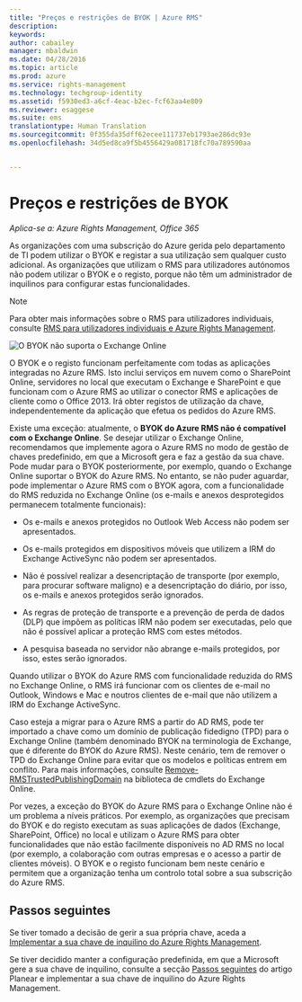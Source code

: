```yaml
---
title: "Preços e restrições de BYOK | Azure RMS"
description: 
keywords: 
author: cabailey
manager: mbaldwin
ms.date: 04/28/2016
ms.topic: article
ms.prod: azure
ms.service: rights-management
ms.technology: techgroup-identity
ms.assetid: f5930ed3-a6cf-4eac-b2ec-fcf63aa4e809
ms.reviewer: esaggese
ms.suite: ems
translationtype: Human Translation
ms.sourcegitcommit: 0f355da35dff62ecee111737eb1793ae286dc93e
ms.openlocfilehash: 34d5ed8ca9f5b4556429a081718fc70a789590aa


---
```


# Preços e restrições de BYOK

*Aplica-se a: Azure Rights Management, Office 365*


As organizações com uma subscrição do Azure gerida pelo departamento de TI podem utilizar o BYOK e registar a sua utilização sem qualquer custo adicional. As organizações que utilizam o RMS para utilizadores autónomos não podem utilizar o BYOK e o registo, porque não têm um administrador de inquilinos para configurar estas funcionalidades.


> [!NOTE]
> Para obter mais informações sobre o RMS para utilizadores individuais, consulte [RMS para utilizadores individuais e Azure Rights Management](../understand-explore/rms-for-individuals.md).

![O BYOK não suporta o Exchange Online](../media/RMS_BYOK_noExchange.png)

O BYOK e o registo funcionam perfeitamente com todas as aplicações integradas no Azure RMS. Isto inclui serviços em nuvem como o SharePoint Online, servidores no local que executam o Exchange e SharePoint e que funcionam com o Azure RMS ao utilizar o conector RMS e aplicações de cliente como o Office 2013. Irá obter registos de utilização da chave, independentemente da aplicação que efetua os pedidos do Azure RMS.

Existe uma exceção: atualmente, o **BYOK do Azure RMS não é compatível com o Exchange Online**.  Se desejar utilizar o Exchange Online, recomendamos que implemente agora o Azure RMS no modo de gestão de chaves predefinido, em que a Microsoft gera e faz a gestão da sua chave. Pode mudar para o BYOK posteriormente, por exemplo, quando o Exchange Online suportar o BYOK do Azure RMS. No entanto, se não puder aguardar, pode implementar o Azure RMS com o BYOK agora, com a funcionalidade do RMS reduzida no Exchange Online (os e-mails e anexos desprotegidos permanecem totalmente funcionais):

-   Os e-mails e anexos protegidos no Outlook Web Access não podem ser apresentados.

-   Os e-mails protegidos em dispositivos móveis que utilizem a IRM do Exchange ActiveSync não podem ser apresentados.

-   Não é possível realizar a desencriptação de transporte (por exemplo, para procurar software maligno) e a desencriptação do diário, por isso, os e-mails e anexos protegidos serão ignorados.

-   As regras de proteção de transporte e a prevenção de perda de dados (DLP) que impõem as políticas IRM não podem ser executadas, pelo que não é possível aplicar a proteção RMS com estes métodos.

-   A pesquisa baseada no servidor não abrange e-mails protegidos, por isso, estes serão ignorados.

Quando utilizar o BYOK do Azure RMS com funcionalidade reduzida do RMS no Exchange Online, o RMS irá funcionar com os clientes de e-mail no Outlook, Windows e Mac e noutros clientes de e-mail que não utilizem a IRM do Exchange ActiveSync.

Caso esteja a migrar para o Azure RMS a partir do AD RMS, pode ter importado a chave como um domínio de publicação fidedigno (TPD) para o Exchange Online (também denominado BYOK na terminologia de Exchange, que é diferente do BYOK do Azure RMS). Neste cenário, tem de remover o TPD do Exchange Online para evitar que os modelos e políticas entrem em conflito. Para mais informações, consulte [Remove-RMSTrustedPublishingDomain](https://technet.microsoft.com/library/jj200720%28v=exchg.150%29.aspx) na biblioteca de cmdlets do Exchange Online.

Por vezes, a exceção do BYOK do Azure RMS para o Exchange Online não é um problema a níveis práticos. Por exemplo, as organizações que precisam do BYOK e do registo executam as suas aplicações de dados (Exchange, SharePoint, Office) no local e utilizam o Azure RMS para obter funcionalidades que não estão facilmente disponíveis no AD RMS no local (por exemplo, a colaboração com outras empresas e o acesso a partir de clientes móveis). O BYOK e o registo funcionam bem neste cenário e permitem que a organização tenha um controlo total sobre a sua subscrição do Azure RMS.

## Passos seguintes

Se tiver tomado a decisão de gerir a sua própria chave, aceda a [Implementar a sua chave de inquilino do Azure Rights Management](plan-implement-tenant-key.md#implementing-your-azure-rights-management-tenant-key).

Se tiver decidido manter a configuração predefinida, em que a Microsoft gere a sua chave de inquilino, consulte a secção [Passos seguintes](plan-implement-tenant-key.md#next-steps) do artigo Planear e implementar a sua chave de inquilino do Azure Rights Management.




<!--HONumber=Jun16_HO4-->


